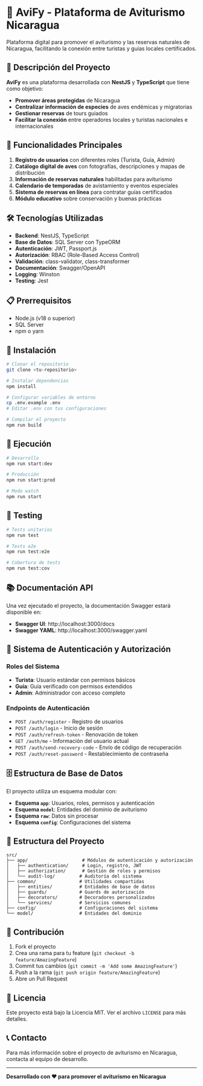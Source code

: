 # 🦅 AviFy - Plataforma de Aviturismo Nicaragua

Plataforma digital para promover el aviturismo y las reservas naturales de Nicaragua, facilitando la conexión entre turistas y guías locales certificados.

## 🎯 Descripción del Proyecto

**AviFy** es una plataforma desarrollada con **NestJS** y **TypeScript** que tiene como objetivo:

- **Promover áreas protegidas** de Nicaragua
- **Centralizar información de especies** de aves endémicas y migratorias
- **Gestionar reservas** de tours guiados
- **Facilitar la conexión** entre operadores locales y turistas nacionales e internacionales

## 🚀 Funcionalidades Principales

1. **Registro de usuarios** con diferentes roles (Turista, Guía, Admin)
2. **Catálogo digital de aves** con fotografías, descripciones y mapas de distribución
3. **Información de reservas naturales** habilitadas para aviturismo
4. **Calendario de temporadas** de avistamiento y eventos especiales
5. **Sistema de reservas en línea** para contratar guías certificados
6. **Módulo educativo** sobre conservación y buenas prácticas

## 🛠️ Tecnologías Utilizadas

- **Backend**: NestJS, TypeScript
- **Base de Datos**: SQL Server con TypeORM
- **Autenticación**: JWT, Passport.js
- **Autorización**: RBAC (Role-Based Access Control)
- **Validación**: class-validator, class-transformer
- **Documentación**: Swagger/OpenAPI
- **Logging**: Winston
- **Testing**: Jest

## 📋 Prerrequisitos

- Node.js (v18 o superior)
- SQL Server
- npm o yarn

## 🔧 Instalación

```bash
# Clonar el repositorio
git clone <tu-repositorio>

# Instalar dependencias
npm install

# Configurar variables de entorno
cp .env.example .env
# Editar .env con tus configuraciones

# Compilar el proyecto
npm run build
```

## 🚀 Ejecución

```bash
# Desarrollo
npm run start:dev

# Producción
npm run start:prod

# Modo watch
npm run start
```

## 🧪 Testing

```bash
# Tests unitarios
npm run test

# Tests e2e
npm run test:e2e

# Cobertura de tests
npm run test:cov
```

## 📚 Documentación API

Una vez ejecutado el proyecto, la documentación Swagger estará disponible en:
- **Swagger UI**: http://localhost:3000/docs
- **Swagger YAML**: http://localhost:3000/swagger.yaml

## 🔐 Sistema de Autenticación y Autorización

### Roles del Sistema
- **Turista**: Usuario estándar con permisos básicos
- **Guía**: Guía verificado con permisos extendidos
- **Admin**: Administrador con acceso completo

### Endpoints de Autenticación
- `POST /auth/register` - Registro de usuarios
- `POST /auth/login` - Inicio de sesión
- `POST /auth/refresh-token` - Renovación de token
- `GET /auth/me` - Información del usuario actual
- `POST /auth/send-recovery-code` - Envío de código de recuperación
- `POST /auth/reset-password` - Restablecimiento de contraseña

## 🗄️ Estructura de Base de Datos

El proyecto utiliza un esquema modular con:
- **Esquema `app`**: Usuarios, roles, permisos y autenticación
- **Esquema `model`**: Entidades del dominio de aviturismo
- **Esquema `raw`**: Datos sin procesar
- **Esquema `config`**: Configuraciones del sistema

## 📁 Estructura del Proyecto

```
src/
├── app/                    # Módulos de autenticación y autorización
│   ├── authentication/     # Login, registro, JWT
│   ├── authorization/      # Gestión de roles y permisos
│   └── audit-log/         # Auditoría del sistema
├── common/                # Utilidades compartidas
│   ├── entities/          # Entidades de base de datos
│   ├── guards/            # Guards de autorización
│   ├── decorators/        # Decoradores personalizados
│   └── services/          # Servicios comunes
├── config/                # Configuraciones del sistema
└── model/                 # Entidades del dominio
```

## 🤝 Contribución

1. Fork el proyecto
2. Crea una rama para tu feature (`git checkout -b feature/AmazingFeature`)
3. Commit tus cambios (`git commit -m 'Add some AmazingFeature'`)
4. Push a la rama (`git push origin feature/AmazingFeature`)
5. Abre un Pull Request

## 📄 Licencia

Este proyecto está bajo la Licencia MIT. Ver el archivo `LICENSE` para más detalles.

## 📞 Contacto

Para más información sobre el proyecto de aviturismo en Nicaragua, contacta al equipo de desarrollo.

---

**Desarrollado con ❤️ para promover el aviturismo en Nicaragua**
